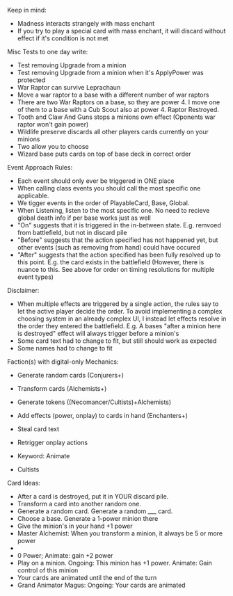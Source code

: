 Keep in mind:
- Madness interacts strangely with mass enchant
- If you try to play a special card with mass enchant, it will discard without effect if it's condition is not met

Misc Tests to one day write:
- Test removing Upgrade from a minion
- Test removing Upgrade from a minion when it's ApplyPower was protected
- War Raptor can survive Leprachaun
- Move a war raptor to a base with a different number of war raptors
- There are two War Raptors on a base, so they are power 4. I move one of them to a base with a Cub Scout also at power 4. Raptor Restroyed.
- Tooth and Claw And Guns stops a minions own effect (Oponents war raptor won't gain power)
- Wildlife preserve discards all other players cards currently on your minions
- Two allow you to choose
- Wizard base puts cards on top of base deck in correct order

Event Approach Rules: 
- Each event should only ever be triggered in ONE place
- When calling class events you should call the most specific one applicable.
- We tigger events in the order of PlayableCard, Base, Global. 
- When Listening, listen to the most specific one. No need to recieve global death info if per base works just as well
- "On" suggests that it is triggered in the in-between state. E.g. remvoed from battlefield, but not in discard pile
- "Before" suggests that the action specified has not happened yet, but other events (such as removing from hand) could have occured
- "After" suggests that the action specified has been fully resolved up to this point. E.g. the card exists in the battlefield (However, there is nuance to this. See above for order on timing resolutions for multiple event types)
 
Disclaimer:
- When multiple effects are triggered by a single action, the rules say to let the active player decide the order.
  To avoid implementing a complex choosing system in an already complex UI, I instead let effects resolve in the 
  order they entered the battlefield. E.g. A bases "after a minion here is destroyed" effect will always trigger before a minion's
- Some card text had to change to fit, but still should work as expected
- Some names had to change to fit

Faction(s) with digital-only Mechanics:
- Generate random cards (Conjurers+)
- Transform cards (Alchemists+)
- Generate tokens ((Necomancer/Cultists)+Alchemists)
- Add effects (power, onplay) to cards in hand (Enchanters+)
- Steal card text
- Retrigger onplay actions

- Keyword: Animate
- Cultists

Card Ideas:
- After a card is destroyed, put it in YOUR discard pile.
- Transform a card into another random one.
- Generate a random card. Generate a random ___ card.
- Choose a base. Generate a 1-power minion there
- Give the minion's in your hand +1 power
- Master Alchemist: When you transform a minion, it always be 5 or more power
- 
- 0 Power; Animate: gain +2 power
- Play on a minion. Ongoing: This minion has +1 power. Animate: Gain control of this minion
- Your cards are animated until the end of the turn
- Grand Animator Magus: Ongoing: Your cards are animated